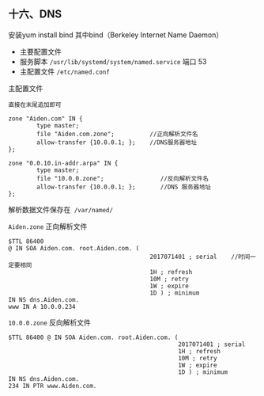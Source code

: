 ## 十六、DNS

安装yum install bind 其中bind（Berkeley Internet Name Daemon）

* 主要配置文件
* 服务脚本 `/usr/lib/systemd/system/named.service` 端口 53 
* 主配置文件 `/etc/named.conf` 

主配置文件

```
直接在末尾追加即可

zone "Aiden.com" IN {
        type master;
        file "Aiden.com.zone";          //正向解析文件名
        allow-transfer {10.0.0.1; };    //DNS服务器地址
};

zone "0.0.10.in-addr.arpa" IN {
        type master;
        file "10.0.0.zone";                //反向解析文件名
        allow-transfer {10.0.0.1; };       //DNS 服务器地址
};
```

解析数据文件保存在` /var/named/`

`Aiden.zone`  正向解析文件

```
$TTL 86400 
@ IN SOA Aiden.com. root.Aiden.com. ( 
                                        2017071401 ; serial    //时间一定要相同    
                                        1H ; refresh 
                                        10M ; retry 
                                        1W ; expire 
                                        1D ) ; minimum 
IN NS dns.Aiden.com. 
www IN A 10.0.0.234
```

`10.0.0.zone`   反向解析文件

```
$TTL 86400 @ IN SOA Aiden.com. root.Aiden.com. ( 
                                                2017071401 ; serial 
                                                1H ; refresh 
                                                10M ; retry 
                                                1W ; expire 
                                                1D ) ; minimum 
IN NS dns.Aiden.com. 
234 IN PTR www.Aiden.com.
```



